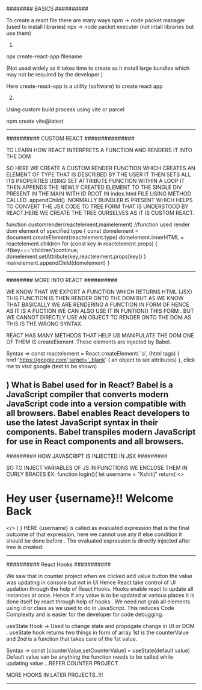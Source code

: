 ########   BASICS   ##########

To create a react file there are many ways
npm -> node packet manager (used to install libraries)
npx -> node packet executer  (not intall libraries but use them)

1)
npx create-react-app filename 

 (Not used widely as it takes time to create as it install large bundles which may not be required by the developer )

Here create-react-app is a utility (software) to create react app

2)
Using custom build process using vite or parcel

npm create vite@latest  


-------------------------------------------------------------------------------------------------------------------
##########  CUSTOM REACT   ###############
 
 TO LEARN HOW REACT INTERPRETS A FUNCTION AND RENDERS IT INTO THE DOM

 SO HERE WE CREATE A CUSTOM RENDER FUNCTION WHICH CREATES AN ELEMENT OF TYPE THAT IS DESCRIBED BY THE USER
 IT THEN SETS ALL ITS PROPERTIES USING SET ATTRIBUTE FUNCTION WITHIN A LOOP 
 IT THEN APPENDS THE NEWLY CREATED ELEMENT TO THE SINGLE DIV PRESENT IN THE MAIN WITH ID ROOT  IN index.html FILE USING METHOD CALLED .appendChild() .NORMALLY BUNDLER IS PRESENT WHICH HELPS TO CONVERT THE JSX CODE TO TREE FORM THAT IS UNDERSTOOD BY REACT.HERE WE CREATE THE TREE OURSELVES AS IT IS CUSTOM REACT.

 function customrender(reactelement,mainelement)  //function used render dom element of specified type
{
    const domelement = document.createElement(reactelement.type)
    domelement.innerHTML = reactelement.children
    for (const key in reactelement.props) {
        if(key==='children')continue;
        domelement.setAttribute(key,reactelement.props[key])
        }
        mainelement.appendChild(domelement)
}
   
-------------------------------------------------------------------------------------------------------------------

########    MORE INTO REACT    ##########

WE KNOW THAT WE EXPORT A FUNCTION WHICH RETURNS HTML (JSX) THIS FUNCTION IS THEN RENDER ONTO THE DOM <FUNCTION/> BUT AS WE 
KNOW THAT BASICALLY WE ARE RENDERING A FUNCTION IN FORM OF <FUNCTION/>
HENCE AS IT IS A  FUCTION WE CAN ALSO USE IT IN FUNTION() THIS FORM .
BUT WE CANNOT DIRECTLY USE AN OBJECT TO RENDER ONTO THE DOM AS THIS IS THE WRONG SYNTAX.

REACT HAS MANY METHODS THAT HELP US MANIPULATE THE DOM ONE OF THEM IS createElement .These elements are injected by Babel.

Syntax =>
const reactelement = React.createElement(
    'a', (html tags)
    {
         href:'https://google.com',target='_blank'              ( an object to set attributes)
    },
    click me to visit google                            (text to be shown)

)
What is Babel used for in React?
Babel is a JavaScript compiler that converts modern JavaScript code into a version compatible with all browsers. Babel enables React developers to use the latest JavaScript syntax in their components. Babel transpiles modern JavaScript for use in React components and all browsers.
-------------------------------------------------------------------------------------------------------------------

#########  HOW JAVASCRIPT IS INJECTED IN JSX   #########

SO TO INJECT VARIABLES OF JS IN FUNCTIONS WE ENCLOSE THEM IN CURLY BRACES
EX:
function login(){
    let username = "Kshitij"
    return(
        <>
        <h1>Hey user {username}!! Welcome Back</h1>
        </>
    )
}
HERE {username} is called as evaluated expression that is the final outcome of that expression, here we cannot use any if else 
condition it should be done before . The evaluated expression is directly injected after tree is created.

-------------------------------------------------------------------------------------------------------------------
##########  React Hooks   ###########

We saw that in counter project when we clicked add value button the value was updating in console but not in UI
Hence React take control of UI updation through the help of React Hooks.
Hooks enable react to update all instances at once.
Hence if any value is to be updated at various places it is done itself by react through help of hooks . We need not grab all elements using id or class as we used to do in JavaScript.
This reduces Code Complexity and is easier for the developer for code debugging.

useState Hook -> Used to change state and propogate change in UI or DOM .
useState hook returns two things in form of array 1st is the counterValue and 2nd is a function that takes care 
of the 1st value.

Syntax ->  const [counterValue,setCounterValue] = useState(default value) Default value van be anything
the function needs to be called while updating value ...REFER COUNTER PROJECT

MORE HOOKS IN LATER PROJECTS..!!!

-------------------------------------------------------------------------------------------------------------------

